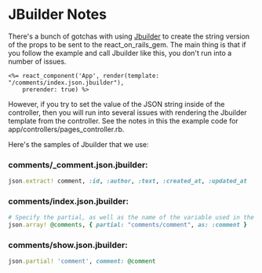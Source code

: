 # JBuilder Notes
There's a bunch of gotchas with using [Jbuilder](https://github.com/rails/jbuilder) to create the string version of the props to be sent to the react_on_rails_gem. The main thing is that if you follow the example and call Jbuilder like this, you don't run into a number of issues.

```erb
<%= react_component('App', render(template: "/comments/index.json.jbuilder"),
    prerender: true) %>
```

However, if you try to set the value of the JSON string inside of the controller, then you will run into several issues with rendering the Jbuilder template from the controller. See the notes in this the example code for app/controllers/pages_controller.rb.

Here's the samples of Jbuilder that we use:

### comments/_comment.json.jbuilder:

```ruby
json.extract! comment, :id, :author, :text, :created_at, :updated_at
```

### comments/index.json.jbuilder:

```ruby
# Specify the partial, as well as the name of the variable used in the partial
json.array! @comments, { partial: "comments/comment", as: :comment }
```

### comments/show.json.jbuilder:

```ruby
json.partial! 'comment', comment: @comment
```

